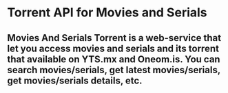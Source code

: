 # Torrent API for Movies and Serials
## Movies And Serials Torrent is a web-service that let you access movies and serials and its torrent that available on YTS.mx and Oneom.is. You can search movies/serials, get latest movies/serials, get movies/serials details, etc.
